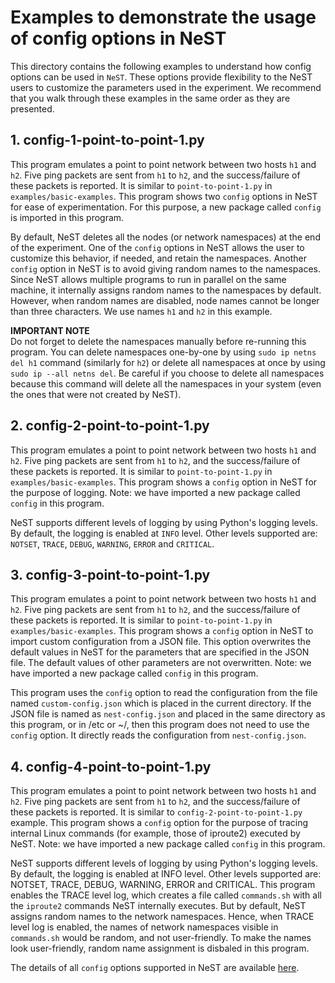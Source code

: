 # Examples to demonstrate the usage of config options in NeST

This directory contains the following examples to understand how config
options can be used in `NeST`. These options provide flexibility to the NeST
users to customize the parameters used in the experiment. We recommend that
you walk through these examples in the same order as they are presented.

## 1. config-1-point-to-point-1.py
This program emulates a point to point network between two hosts `h1` and
`h2`. Five ping packets are sent from `h1` to `h2`, and the success/failure
of these packets is reported. It is similar to `point-to-point-1.py` in
`examples/basic-examples`. This program shows two `config` options in NeST
for ease of experimentation. For this purpose, a new package called `config`
is imported in this program.

By default, NeST deletes all the nodes (or network namespaces) at the end of
the experiment. One of the `config` options in NeST allows the user to
customize this behavior, if needed, and retain the namespaces. Another `config`
option in NeST is to avoid giving random names to the namespaces. Since NeST
allows multiple programs to run in parallel on the same machine, it internally
assigns random names to the namespaces by default. However, when random names
are disabled, node names cannot be longer than three characters. We use names
`h1` and `h2` in this example.

**IMPORTANT NOTE**  
Do not forget to delete the namespaces manually before re-running this program.
You can delete namespaces one-by-one by using `sudo ip netns del h1` command
(similarly for `h2`) or delete all namespaces at once by using
`sudo ip --all netns del`. Be careful if you choose to delete all namespaces
because this command will delete all the namespaces in your system (even the
ones that were not created by NeST).

<!-- The below snippet will render example code in docs website -->
<!-- #DOCS_INCLUDE: config-1-point-to-point-1.py -->

## 2. config-2-point-to-point-1.py
This program emulates a point to point network between two hosts `h1` and
`h2`. Five ping packets are sent from `h1` to `h2`, and the success/failure
of these packets is reported. It is similar to `point-to-point-1.py` in
`examples/basic-examples`. This program shows a `config` option in NeST for
the purpose of logging. Note: we have imported a new package called `config`
in this program.

NeST supports different levels of logging by using Python's logging levels.
By default, the logging is enabled at `INFO` level. Other levels supported are:
`NOTSET`, `TRACE`, `DEBUG`, `WARNING`, `ERROR` and `CRITICAL`.

<!-- The below snippet will render example code in docs website -->
<!-- #DOCS_INCLUDE: config-2-point-to-point-1.py -->

## 3. config-3-point-to-point-1.py
This program emulates a point to point network between two hosts `h1` and
`h2`. Five ping packets are sent from `h1` to `h2`, and the success/failure
of these packets is reported. It is similar to `point-to-point-1.py` in
`examples/basic-examples`. This program shows a `config` option in NeST to
import custom configuration from a JSON file. This option overwrites the
default values in NeST for the parameters that are specified in the JSON file.
The default values of other parameters are not overwritten. Note: we have
imported a new package called `config` in this program.

This program uses the `config` option to read the configuration from the file
named `custom-config.json` which is placed in the current directory. If the
JSON file is named as `nest-config.json` and placed in the same directory as
this program, or in /etc or ~/, then this program does not need to use the
`config` option. It directly reads the configuration from `nest-config.json`.

<!-- The below snippet will render example code in docs website -->
<!-- #DOCS_INCLUDE: config-3-point-to-point-1.py -->

## 4. config-4-point-to-point-1.py
This program emulates a point to point network between two hosts `h1` and
`h2`. Five ping packets are sent from `h1` to `h2`, and the success/failure
of these packets is reported. It is similar to `config-2-point-to-point-1.py`
example. This program shows a `config` option for the purpose of tracing
internal Linux commands (for example, those of iproute2) executed by NeST.
Note: we have imported a new package called `config` in this program.

NeST supports different levels of logging by using Python's logging levels.
By default, the logging is enabled at INFO level. Other levels supported are:
NOTSET, TRACE, DEBUG, WARNING, ERROR and CRITICAL. This program enables the
TRACE level log, which creates a file called `commands.sh` with all the
`iproute2` commands NeST internally executes. But by default, NeST assigns
random names to the network namespaces. Hence, when TRACE level log is enabled,
the names of network namespaces visible in `commands.sh` would be random, and
not user-friendly. To make the names look user-friendly, random name assignment
is disbaled in this program.

<!-- The below snippet will render example code in docs website -->
<!-- #DOCS_INCLUDE: config-4-point-to-point-1.py -->

The details of all `config` options supported in NeST are available [here](http://nest.nitk.ac.in/docs/master/user/config.html).
